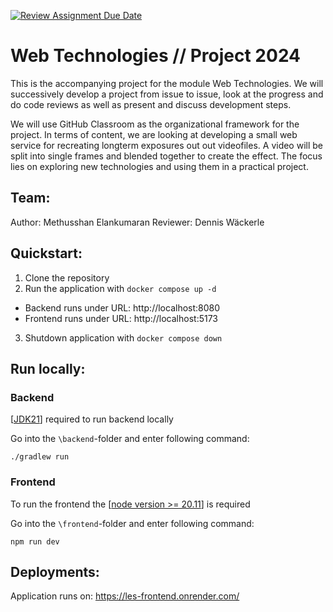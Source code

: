 [![Review Assignment Due Date](https://classroom.github.com/assets/deadline-readme-button-24ddc0f5d75046c5622901739e7c5dd533143b0c8e959d652212380cedb1ea36.svg)](https://classroom.github.com/a/gQyBcnrC)
# Web Technologies // Project 2024
This is the accompanying project for the module Web Technologies. We will successively develop a project from issue to issue, look at the progress and do code reviews as well as present and discuss development steps.

We will use GitHub Classroom as the organizational framework for the project. In terms of content, we are looking at developing a small web service for recreating longterm exposures out out videofiles. A video will be split into single frames and blended together to create the effect. The focus lies on exploring new technologies and using them in a practical project. 

## Team:
Author: Methusshan Elankumaran
Reviewer: Dennis Wäckerle

## Quickstart:
1. Clone the repository
2. Run the application with `docker compose up -d`
  - Backend runs under URL: http://localhost:8080
  - Frontend runs under URL: http://localhost:5173
3. Shutdown application with `docker compose down`

## Run locally:

### Backend

[[JDK21](https://www.oracle.com/java/technologies/javase/jdk21-archive-downloads.html)] required to run backend locally

Go into the `\backend`-folder and enter following command:

`./gradlew run`  

### Frontend

To run the frontend the [[node version >= 20.11](https://nodejs.org/en/download/package-manager)] is required

Go into the `\frontend`-folder and enter following command:

`npm run dev`

## Deployments:
Application runs on: https://les-frontend.onrender.com/